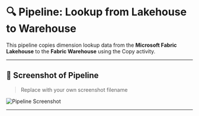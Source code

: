 # 🔍 Pipeline: Lookup from Lakehouse to Warehouse
 
This pipeline copies dimension lookup data from the **Microsoft Fabric Lakehouse** to the **Fabric Warehouse** using the Copy activity.
 
---
 
## 📸 Screenshot of Pipeline
 
> Replace with your own screenshot filename
 
![Pipeline Screenshot](![image](https://github.com/user-attachments/assets/b6eed548-877b-466d-958d-ce7cb5412898)
)
 
---
